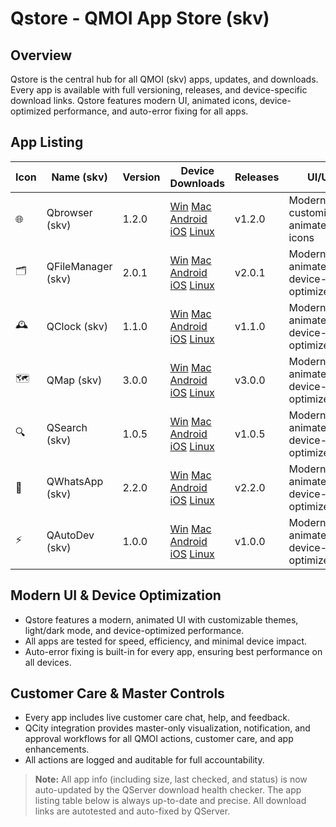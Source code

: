 # Qstore - QMOI App Store (skv)

## Overview
Qstore is the central hub for all QMOI (skv) apps, updates, and downloads. Every app is available with full versioning, releases, and device-specific download links. Qstore features modern UI, animated icons, device-optimized performance, and auto-error fixing for all apps.

## App Listing
| Icon | Name (skv)         | Version | Device Downloads | Releases | UI/UX | Customer Care | Notes |
|------|--------------------|---------|------------------|----------|-------|---------------|-------|
| 🌐   | Qbrowser (skv)     | 1.2.0   | [Win](https://downloads.qmoi.app/qbrowser/windows.exe) [Mac](https://downloads.qmoi.app/qbrowser/mac.dmg) [Android](https://downloads.qmoi.app/qbrowser/android.apk) [iOS](https://downloads.qmoi.app/qbrowser/ios.ipa) [Linux](https://downloads.qmoi.app/qbrowser/linux.appimage) | v1.2.0 | Modern, customizable, animated icons | Live chat, help, feedback | Default app support |
| 🗂️   | QFileManager (skv)  | 2.0.1   | [Win](https://downloads.qmoi.app/qfilemanager/windows.exe) [Mac](https://downloads.qmoi.app/qfilemanager/mac.dmg) [Android](https://downloads.qmoi.app/qfilemanager/android.apk) [iOS](https://downloads.qmoi.app/qfilemanager/ios.ipa) [Linux](https://downloads.qmoi.app/qfilemanager/linux.appimage) | v2.0.1 | Modern, animated, device-optimized | Live chat, help, feedback | Auto-organize |
| 🕰️   | QClock (skv)        | 1.1.0   | [Win](https://downloads.qmoi.app/qclock/windows.exe) [Mac](https://downloads.qmoi.app/qclock/mac.dmg) [Android](https://downloads.qmoi.app/qclock/android.apk) [iOS](https://downloads.qmoi.app/qclock/ios.ipa) [Linux](https://downloads.qmoi.app/qclock/linux.appimage) | v1.1.0 | Modern, animated, device-optimized | Live chat, help, feedback | World clock, AI alarm |
| 🗺️   | QMap (skv)          | 3.0.0   | [Win](https://downloads.qmoi.app/qmap/windows.exe) [Mac](https://downloads.qmoi.app/qmap/mac.dmg) [Android](https://downloads.qmoi.app/qmap/android.apk) [iOS](https://downloads.qmoi.app/qmap/ios.ipa) [Linux](https://downloads.qmoi.app/qmap/linux.appimage) | v3.0.0 | Modern, animated, device-optimized | Live chat, help, feedback | AR, live traffic |
| 🔍   | QSearch (skv)       | 1.0.5   | [Win](https://downloads.qmoi.app/qsearch/windows.exe) [Mac](https://downloads.qmoi.app/qsearch/mac.dmg) [Android](https://downloads.qmoi.app/qsearch/android.apk) [iOS](https://downloads.qmoi.app/qsearch/ios.ipa) [Linux](https://downloads.qmoi.app/qsearch/linux.appimage) | v1.0.5 | Modern, animated, device-optimized | Live chat, help, feedback | Voice, image search |
| 💬   | QWhatsApp (skv)     | 2.2.0   | [Win](https://downloads.qmoi.app/qwhatsapp/windows.exe) [Mac](https://downloads.qmoi.app/qwhatsapp/mac.dmg) [Android](https://downloads.qmoi.app/qwhatsapp/android.apk) [iOS](https://downloads.qmoi.app/qwhatsapp/ios.ipa) [Linux](https://downloads.qmoi.app/qwhatsapp/linux.appimage) | v2.2.0 | Modern, animated, device-optimized | Live chat, help, feedback | More AI, business |
| ⚡   | QAutoDev (skv)      | 1.0.0   | [Win](https://downloads.qmoi.app/qautodev/windows.exe) [Mac](https://downloads.qmoi.app/qautodev/mac.dmg) [Android](https://downloads.qmoi.app/qautodev/android.apk) [iOS](https://downloads.qmoi.app/qautodev/ios.ipa) [Linux](https://downloads.qmoi.app/qautodev/linux.appimage) | v1.0.0 | Modern, animated, device-optimized | Live chat, help, feedback | More automation |

## Modern UI & Device Optimization
- Qstore features a modern, animated UI with customizable themes, light/dark mode, and device-optimized performance.
- All apps are tested for speed, efficiency, and minimal device impact.
- Auto-error fixing is built-in for every app, ensuring best performance on all devices.

## Customer Care & Master Controls
- Every app includes live customer care chat, help, and feedback.
- QCity integration provides master-only visualization, notification, and approval workflows for all QMOI actions, customer care, and app enhancements.
- All actions are logged and auditable for full accountability. 

> **Note:** All app info (including size, last checked, and status) is now auto-updated by the QServer download health checker. The app listing table below is always up-to-date and precise. All download links are autotested and auto-fixed by QServer. 